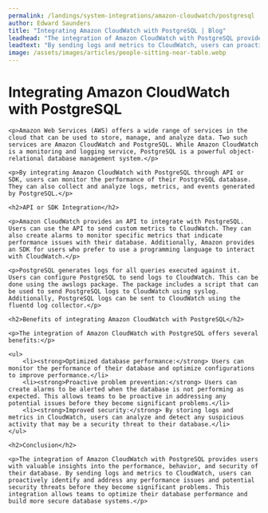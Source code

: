 ```yaml
---
permalink: /landings/system-integrations/amazon-cloudwatch/postgresql
author: Edward Saunders
title: "Integrating Amazon CloudWatch with PostgreSQL | Blog"
leadhead: "The integration of Amazon CloudWatch with PostgreSQL provides users with valuable insights into the performance, behavior, and security of their database"
leadtext: "By sending logs and metrics to CloudWatch, users can proactively identify and address any performance issues and potential security threats before they become significant problems. This integration allows teams to optimize their database performance and build more secure database systems."
image: /assets/images/articles/people-sitting-near-table.webp
---
```

<div class="arttext">	<h1>Integrating Amazon CloudWatch with PostgreSQL</h1>

	<p>Amazon Web Services (AWS) offers a wide range of services in the cloud that can be used to store, manage, and analyze data. Two such services are Amazon CloudWatch and PostgreSQL. While Amazon CloudWatch is a monitoring and logging service, PostgreSQL is a powerful object-relational database management system.</p>

	<p>By integrating Amazon CloudWatch with PostgreSQL through API or SDK, users can monitor the performance of their PostgreSQL database. They can also collect and analyze logs, metrics, and events generated by PostgreSQL.</p>

	<h2>API or SDK Integration</h2>

	<p>Amazon CloudWatch provides an API to integrate with PostgreSQL. Users can use the API to send custom metrics to CloudWatch. They can also create alarms to monitor specific metrics that indicate performance issues with their database. Additionally, Amazon provides an SDK for users who prefer to use a programming language to interact with CloudWatch.</p>

	<p>PostgreSQL generates logs for all queries executed against it. Users can configure PostgreSQL to send logs to CloudWatch. This can be done using the awslogs package. The package includes a script that can be used to send PostgreSQL logs to CloudWatch using syslog. Additionally, PostgreSQL logs can be sent to CloudWatch using the fluentd log collector.</p>

	<h2>Benefits of integrating Amazon CloudWatch with PostgreSQL</h2>

	<p>The integration of Amazon CloudWatch with PostgreSQL offers several benefits:</p>

	<ul>
		<li><strong>Optimized database performance:</strong> Users can monitor the performance of their database and optimize configurations to improve performance.</li>
		<li><strong>Proactive problem prevention:</strong> Users can create alarms to be alerted when the database is not performing as expected. This allows teams to be proactive in addressing any potential issues before they become significant problems.</li>
		<li><strong>Improved security:</strong> By storing logs and metrics in CloudWatch, users can analyze and detect any suspicious activity that may be a security threat to their database.</li>
	</ul>

	<h2>Conclusion</h2>

	<p>The integration of Amazon CloudWatch with PostgreSQL provides users with valuable insights into the performance, behavior, and security of their database. By sending logs and metrics to CloudWatch, users can proactively identify and address any performance issues and potential security threats before they become significant problems. This integration allows teams to optimize their database performance and build more secure database systems.</p>

</div>